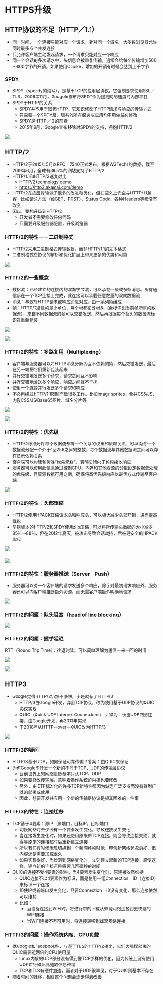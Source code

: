 # HTTPS升级

## HTTP协议的不足（HTTP／1.1）

- 同一时间，一个连接只能对应一个请求，针对同一个域名，大多数浏览器允许同时最多６个并发连接
- 只允许客户端主动发起请求，一个请求只能对应一个响应
- 同一个会话的多次请求中，头信息会被重复传输，通常会给每个传输增加500～800字节的开销，如果使用Cooike，增加的开销有时候会达到上千字节

### SPDY

- SPDY（speedy的缩写），是基于TCP的应用层协议，它强制要求使用SSL／TLS，2009年11月，Googole宣布将SPDY作为提高网络速度的内部项目
- SPDY于HTTP的关系 
  - SPDY并不用于取代HTTP，它知识修改了HTTP请求与响应的传输方式
  - 只需要一个SPDY层，现有的所有服务端应用均不用做任何修改
  - SPDY是HTTP／２的前身
  - 2015年9月，Google宣布移除对SPDY的支持，拥抱HTTP/2

![](imags/10.1.png)

##  HTTP/2

- HTTP/2于2015年5月以RFC　7540正式发布，根据W3Techs的数据，截至2019年6月，全球有36.5%的网站支持了HTTP/2
- HTTP/1.1和HTTP/2速度对比 
  - [HTTP/2 technology demo](http://www.http2demo.io/)
  - https://http2.akamai.com/demo
- HTTP/2在底层传输做了很多的改进和优化，但在语义上完全与HTTP/1.1兼容，比如请求方法（如GET、POST）、Status Code、各种Headers等都没有改变
- 因此，要想升级到HTTP/2 
  - 开发者不需要修改任何代码
  - 只需要升级服务器配置，升级浏览器

### HTTP/2的特性－－二进制格式

- HTTP/2采用二进制格式传输数据，而非HTTP/1.1的文本格式
- 二进制格式在协议的解析和优化扩展上带来更多的优势和可能

![](imags/10.2.png)

###  HTTP/2的一些概念

- 数据流：已经建立的连接内的双向字节流，可以承载一条或多条消息。所有通信都在一个TCP连接上完成，此连接可以承载任意数量的双向数据流
- 消息：与逻辑HTTP请求或响应消息对应，由一系列帧组成
- 帧：HTTP/2通信的最小单位，每个帧都包含帧头（会标识出当前帧所属的数据流），来自不同数据流的帧可以交错发送，然后再根据每个帧头的数据流标识符重新组装

![](imags/10.3.png)

![](imags/10.4.png)

###  HTTP/2的特性：多路复用（Multiplexing）

- 客户端与服务器可以将HTTP消息分解为互不依赖的帧，然后交错发送，最后在另一端把它们重新组装起来
- 并行交错地发送多个请求，请求之间互不影响
- 并行交错地发送多个响应，响应之间互不干扰
- 使用一个连接并行发送多个请求和响应
- 不必再绕过HTTP/1.1限制而做很多工作。比如image sprites、合并CSS/JS、内嵌CSS/JS/Base65图片、域名分片等

![](imags/10.5.png)

![](imags/10.6.png)

###  HTTP/2的特性：优先级

- HTTP/2标准允许每个数据流都有一个关联的权重和依赖关系，可以向每一个数据流分配一个介于1至256之间的整数，每个数据流与其他数据流之间可以存在显示依赖关系
- 客户端可以构建和传递“优先级树”，表明它倾向于如何接收响应
- 服务器可以使用此信息通过控制CPU、内存和其他资源的分配设定数据流处理的优先级，再资源数据可用之后，确保将高优先级响应以最优方式传输至客户端

![](imags/10.7.png)

###  HTTP/2的特性：头部压缩

- HTTP/2使用HPACK压缩请求头和响应头，可以极大减少头部开销，进而提高性能
- 早期版本的HTTP/2和SPDY使用zlib压缩，可以将所传输头数据的大小减少85％～88％，但在2012年夏天，被攻击导致会话劫持，后被更安全的HPACK取代

![](imags/10.8.png)

### ![](imags/10.9.png)

### HTTP/2的特性：服务器推送（Server　Push）

- 服务器可以对一个客户端的请求发送多个响应，除了对最初请求响应外，服务器还可以向客户端推送额外资源，而无需客户端额外明确地请求

![](imags/10.10.png)

###  HTTP/2的问题：队头阻塞（head of line blocking）

![](imags/10.11.png)

###  HTTP/2的问题：握手延迟

RTT（Round Trip Time）：往返时延，可以简单理解为通信一来一回的时间

![](imags/10.12.png)

![](imags/10.13.png)

##  HTTP3

- Google觉得HTTP/2仍然不够快，于是就有了HTTP/3 
  - HTTP/3由Google开发，弃用TCP协议，改为使用基于UDP协议的QUIC协议实现
  - QUIC（Quick UDP Internet Connetcions） ，译为：快速UDP网络连接，由Google开发，再2013年实现
  - 于2018年从HTTP－over－QUIC改为HTTP/3

![](imags/10.14.png)

### HTTP/3的疑问

- HTTP/3基于UDP，如何保证可靠传输？答案：由QUIC来保证
- 为何Google不开发一个新的不同于TCP、UDP的传输层协议 
  - 目前世界上的网络设备基本只认TCP、UDP
  - 如果要修改传输层，意味着操作系统的内核也要修改
  - 另外，由IETF标准化的许多TCP新特性都因为缺乏广泛支持而没有得到广泛的部署或使用
  - 因此，想要开发并应用一个新的传输层协议是极其困难的一件事

### HTTP/3的特性：连接迁移

- TCP基于4要素：源IP，源端口，目标IP，目标端口 
  - 切换网络时至少会有一个要素发生变化，导致连接发生变化
  - 当连接发生变化时，如果还使用原来的TCP连接，则会导致连接失败，就得等原来的连接超时后重新建立连接
  - 所以我们有时候发现切换到一个新网络的时候，即使新网络状况良好，但内容还是需要加载很久
  - 如果实现得好，当检测到网络变化时，立刻建立起新的TCP连接，即使这样，建立新的连接还是需要几百毫秒的时间
- QUIC的连接不受4要素的影响，当4要素发生变化时，原连接依然维持 
  - QUIC连接不以4要素作为标识，而是使用一组Connection　ID（连接ID）来标识一个连接
  - 即使IP或者端口发生变化，只要Connection　ID没有变化，那么连接依然可以维持
  - 比如： 	
    - 当设备连接到WIFI时，将进行中的下载从蜂窝网络连接到更快速的WIFI连接
    - 当WIFI连接不再可用时，将连接转移到蜂窝网络连接

### HTTP/3的问题：操作系统内核、CPU负载

- 据Google和Facebook称，与基于TLS的HTTP/2相比，它们大规模部署的QUIC需要近两倍的CPU使用量 
  - Linux内核的UDP部分没有得到像TCP那样的优化，因为传统上没有使用UDP进行如此高速的信息传输
  - TCP和TLS有硬件加速，而者对于UDP很罕见，对于QUIC则基本不存在
- 随着时间的推移，相信这个问题会逐步得到改善
